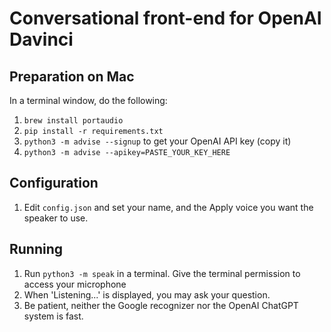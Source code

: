 # Conversational front-end for OpenAI Davinci

## Preparation on Mac

In a terminal window, do the following:

1. `brew install portaudio`
2. `pip install -r requirements.txt`
3. `python3 -m advise --signup` to get your OpenAI API key (copy it)
4. `python3 -m advise --apikey=PASTE_YOUR_KEY_HERE`

## Configuration

1. Edit `config.json` and set your name, and the Apply voice you want the speaker to use.

## Running

1. Run `python3 -m speak` in a terminal. Give the terminal permission to access your microphone
2. When 'Listening...' is displayed, you may ask your question.
3. Be patient, neither the Google recognizer nor the OpenAI ChatGPT system is fast.

